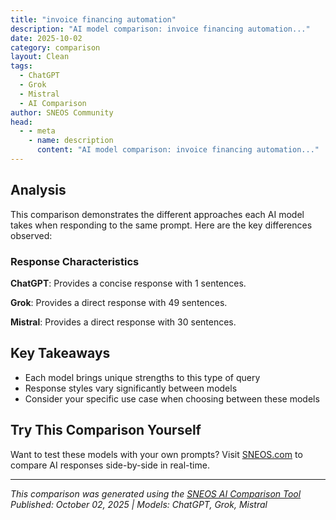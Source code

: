 ```yaml
---
title: "invoice financing automation"
description: "AI model comparison: invoice financing automation..."
date: 2025-10-02
category: comparison
layout: Clean
tags:
  - ChatGPT
  - Grok
  - Mistral
  - AI Comparison
author: SNEOS Community
head:
  - - meta
    - name: description
      content: "AI model comparison: invoice financing automation..."
---
```


<ChatComparison
  title="invoice financing automation"
  prompt="invoice financing automation"
  :responses='{
    "ChatGPT": "Invoice financing automation refers to the use of technology and software tools to streamline and automate the processes involved in invoice financing. Invoice financing itself is a financial solution that allows businesses to raise funds by selling their accounts receivable or invoices to a third party (typically a financier or factoring company) at a discount. Here&#x27;s how automation can enhance invoice financing:\n\n### Key Components of Invoice Financing Automation:\n\n1. **Digital Invoice Generation**:\n   - Automated systems can generate and send invoices directly from existing accounting software or ERP systems. This reduces manual entry errors and speeds up the invoicing process.\n\n2. **Integration with Accounting Systems**:\n   - Automation tools can integrate with various accounting software (like QuickBooks, Xero, Sage, etc.) to ensure that all invoice data is consistent and up-to-date.\n\n3. **Real-Time Data Access**:\n   - Automation allows lenders or factoring companies to access real-time information about a business&#x27;s invoicing history, payment patterns, and customer creditworthiness.\n\n4. **Credit Risk Assessment**:\n   - Automated tools can assess the credit risk of clients based on their payment history and financial stability. This process can involve algorithms and data analytics for a more accurate assessment.\n\n5. **Application and Approval Process**:\n   - Many automated platforms streamline the application process for invoice financing. Businesses can submit their invoices online, and automated credit assessments can speed up the approval process.\n\n6. **Payment Tracking and Notifications**:\n   - Automation can track payments from customers and send reminders or notifications when payments are due or overdue, helping businesses manage their cash flow better.\n\n7. **Reporting and Analytics**:\n   - Automated systems can generate reports on financing usage, cash flow, outstanding invoices, and financial health, providing valuable insights for decision-making.\n\n8. **Customer Relationship Management (CRM) Integration**:\n   - Integrating invoice financing with CRM tools can help businesses manage relationships and understand their customers better, leading to improved cash flow management.\n\n9. **E-Signature and Compliance**:\n   - Automated platforms often include features for electronic signatures and ensure that all legal and compliance documentation is handled properly.\n\n### Benefits of Invoice Financing Automation:\n\n- **Efficiency**: Streamlined processes save time and reduce administrative burdens.\n- **Faster Access to Capital**: Automation can significantly reduce the time it takes to secure financing against invoices.\n- **Reduced Errors**: Automation minimizes the chances of human error in data entry and calculations.\n- **Improved Cash Flow Management**: Businesses can more effectively manage their cash flow with timely updates and insights.\n- **Enhanced Decision-Making**: Access to real-time data and analytics supports strategic financial decisions.\n\n### Platforms and Tools:\n\nThere are several platforms that provide automated invoice financing solutions, including:\n\n- **Fundbox**: Offers a straightforward approach to invoice financing with easy integration.\n- **BlueVine**: Provides invoice factoring and other financing options with automated processes.\n- **Kabbage**: Now under American Express, it offers automated funding solutions against invoices.\n- **Taulia**: Focuses on supply chain finance, helping businesses optimize cash flow with automated tools.\n- **Sage Invoice Financing**: Allows businesses to automate invoice management and financing.\n\n### Conclusion\n\nAutomating invoice financing can provide significant advantages for businesses looking to improve their cash flow and operational efficiency. By leveraging technology, companies can reduce delays in financing, enhance accuracy, and make more informed financial decisions. As technology continues to evolve, we can expect ongoing improvements in the automation of invoice financing processes.",
    "Grok": "Invoice financing automation refers to the use of technology and software to streamline and manage the process of invoice financing (also known as accounts receivable financing). Invoice financing is a funding solution where businesses sell their unpaid invoices to a third party (a financing company or lender) at a discount in exchange for immediate cash. Automation in this context helps reduce manual tasks, minimize errors, and improve efficiency in managing the entire process.\n\n### Key Aspects of Invoice Financing Automation\n\n1. **Digital Platforms**: Modern invoice financing platforms allow businesses to upload invoices, track funding requests, and manage repayments online. These platforms often integrate with accounting software (e.g., QuickBooks, Xero) to automatically sync invoice data.\n\n2. **Invoice Verification**: Automation tools can instantly verify the authenticity of invoices by cross-referencing with accounting systems or client data, reducing the risk of fraud.\n\n3. **Creditworthiness Assessment**: Automated systems use algorithms and data analytics to assess the creditworthiness of the business or its clients, speeding up the funding approval process.\n\n4. **Funding and Payment Processing**: Once approved, funds can be transferred automatically to the business\u2019s account, and repayments (when clients pay the invoices) are managed through automated workflows, including notifications and reminders.\n\n5. **Reporting and Analytics**: Automation provides real-time dashboards and reports on funding status, outstanding invoices, and repayment schedules, helping businesses make informed decisions.\n\n6. **Integration with Other Systems**: Many invoice financing solutions integrate with ERP (Enterprise Resource Planning) systems, CRM (Customer Relationship Management) tools, and payment gateways to create a seamless financial ecosystem.\n\n### Benefits of Invoice Financing Automation\n- **Speed**: Businesses receive funds faster due to reduced manual processing time.\n- **Accuracy**: Automation minimizes human errors in data entry and calculations.\n- **Cost Efficiency**: Reduces the need for manual labor and administrative overhead.\n- **Scalability**: Easily handles a growing number of invoices as the business expands.\n- **Transparency**: Real-time tracking and updates improve visibility for both businesses and financiers.\n- **Improved Cash Flow**: Faster access to working capital helps businesses manage cash flow more effectively.\n\n### Popular Tools and Platforms for Invoice Financing Automation\n- **Fundbox**: Offers automated invoice financing with quick approvals and integration with accounting software.\n- **BlueVine**: Provides invoice factoring and financing solutions with an automated application process.\n- **Taulia**: Focuses on supply chain finance and automates invoice processing for businesses.\n- **Kabbage**: Offers a streamlined platform for small businesses to access funding based on receivables.\n- **C2FO**: Provides dynamic discounting and invoice financing with automated workflows.\n\n### How It Works\n1. **Invoice Upload**: A business uploads unpaid invoices to the financing platform.\n2. **Automated Review**: The system checks invoice details, client creditworthiness, and eligibility for financing.\n3. **Funding Offer**: Based on the assessment, the financier offers a percentage of the invoice value (typically 70-90%) upfront.\n4. **Fund Disbursement**: Funds are transferred automatically to the business\u2019s account.\n5. **Repayment**: When the client pays the invoice, the financier collects the payment, deducts fees, and returns any remaining amount to the business\u2014all managed automatically.\n\n### Challenges to Consider\n- **Integration Issues**: Not all automation tools integrate seamlessly with existing systems.\n- **Data Security**: Handling sensitive financial data requires robust cybersecurity measures.\n- **Cost of Automation**: Some platforms or software may have high setup or subscription fees.\n- **Dependency on Technology**: Technical glitches or downtime can disrupt the financing process.\n\n### Future of Invoice Financing Automation\nWith advancements in artificial intelligence (AI), machine learning (ML), and blockchain, invoice financing automation is becoming even more efficient. AI can predict payment delays or client defaults, while blockchain can enhance transparency and security by creating immutable records of transactions.\n\nIf you\u0027re looking to implement invoice financing automation for your business, start by identifying your needs (e.g., volume of invoices, integration with current tools) and researching platforms that align with those requirements. Would you like more details on specific tools or implementation steps?",
    "Mistral": "Invoice financing automation involves using technology to streamline the process of financing invoices, making it more efficient, accurate, and faster. Here\u0027s how you can automate invoice financing:\n\n1. **Optical Character Recognition (OCR) and Data Capture:**\n   - Use OCR technology to extract data from invoices, reducing manual data entry.\n   - Automatically capture and validate key data points like invoice number, date, amount, due date, and customer details.\n\n2. **Automated Workflow:**\n   - Implement an automated workflow to manage the invoice financing process.\n   - Set up automatic routing of invoices for approval, based on predefined rules.\n   - Automate credit risk assessment using third-party integrations (e.g., credit bureaus).\n\n3. **Integration with Accounting Software:**\n   - Integrate the invoice financing platform with popular accounting software (e.g., QuickBooks, Xero, Sage) to sync invoice data and reduce manual intervention.\n\n4. **Automated Underwriting and Decision-Making:**\n   - Use algorithms and machine learning to automate underwriting and make instant financing decisions based on invoice data, credit risk, and other factors.\n\n5. **Automated Payments and Collections:**\n   - Set up automatic payments to the seller upon invoice approval.\n   - Automate collections from the debtor, including reminders and follow-ups.\n\n6. **Real-Time Reporting and Dashboards:**\n   - Provide real-time reporting and dashboards to monitor the status of financed invoices, track payments, and calculate fees and interest.\n\n7. **Blockchain and Smart Contracts:**\n   - Leverage blockchain technology and smart contracts for secure, transparent, and automated invoice financing processes.\n\n8. **API Integrations:**\n   - Use APIs to integrate with other platforms, such as e-invoicing networks, banks, and credit insurance providers, for seamless data exchange and process automation.\n\n9. **Robotic Process Automation (RPA):**\n   - Implement RPA to automate repetitive tasks, such as data entry, invoice processing, and reconciliation.\n\n10. **Machine Learning and AI:**\n    - Use machine learning and AI to predict payment behavior, optimize pricing, and detect fraudulent invoices.\n\nHere are some platforms that offer invoice financing automation:\n\n- MarketInvoice (UK)\n- Fundbox (US)\n- BlueVine (US)\n- Satago (UK)\n- NoviCap (Europe)\n- Velotrade (Asia)\n\nBefore implementing invoice financing automation, consider your specific needs, the local regulatory environment, and the potential benefits and challenges."
  }'
  published-date="11:31"
/>

## Analysis

This comparison demonstrates the different approaches each AI model takes when responding to the same prompt. Here are the key differences observed:

### Response Characteristics

**ChatGPT**: Provides a concise response with 1 sentences. 

**Grok**: Provides a direct response with 49 sentences. 

**Mistral**: Provides a direct response with 30 sentences. 

## Key Takeaways

- Each model brings unique strengths to this type of query
- Response styles vary significantly between models
- Consider your specific use case when choosing between these models

## Try This Comparison Yourself

Want to test these models with your own prompts? Visit [SNEOS.com](https://sneos.com) to compare AI responses side-by-side in real-time.

---

*This comparison was generated using the [SNEOS AI Comparison Tool](https://sneos.com)*
*Published: October 02, 2025 | Models: ChatGPT, Grok, Mistral*
